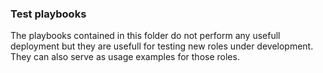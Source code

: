 ### Test playbooks

The playbooks contained in this folder do not perform any usefull deployment but they are usefull for testing new roles under development. They can also serve as usage examples for those roles.